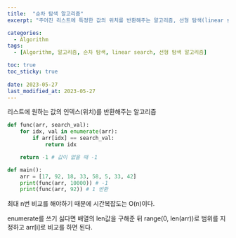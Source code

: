 ```yaml
---
title:  "순차 탐색 알고리즘"
excerpt: "주어진 리스트에 특정한 값의 위치를 반환해주는 알고리즘, 선형 탐색(linear search) 알고리즘을 구현해보자"

categories:
  - Algorithm
tags:
  - [Algorithm, 알고리즘, 순차 탐색, linear search, 선형 탐색 알고리즘]

toc: true
toc_sticky: true
 
date: 2023-05-27
last_modified_at: 2023-05-27
---
```


리스트에 원하는 값의 인덱스(위치)를 반환해주는 알고리즘

```python
def func(arr, search_val):
    for idx, val in enumerate(arr):
        if arr[idx] == search_val:
            return idx

    return -1 # 값이 없을 때 -1

def main():
    arr = [17, 92, 18, 33, 58, 5, 33, 42]
    print(func(arr, 10000)) # -1
    print(func(arr, 92)) # 1 반환
```

최대 n번 비교를 해야하기 때문에 시간복잡도는 O(n)이다.

enumerate를 쓰기 싫다면 배열의 len값을 구해준 뒤 range(0, len(arr))로 범위를 지정하고 arr[i]로 비교를 하면 된다.